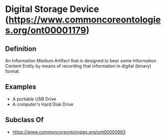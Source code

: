 # Digital Storage Device (https://www.commoncoreontologies.org/ont00001179)

## Definition
An Information Medium Artifact that is designed to bear some Information Content Entity by means of recording that information in digital (binary) format.

## Examples
- A portable USB Drive
- A computer's Hard Disk Drive

## Subclass Of
- https://www.commoncoreontologies.org/ont00000893

